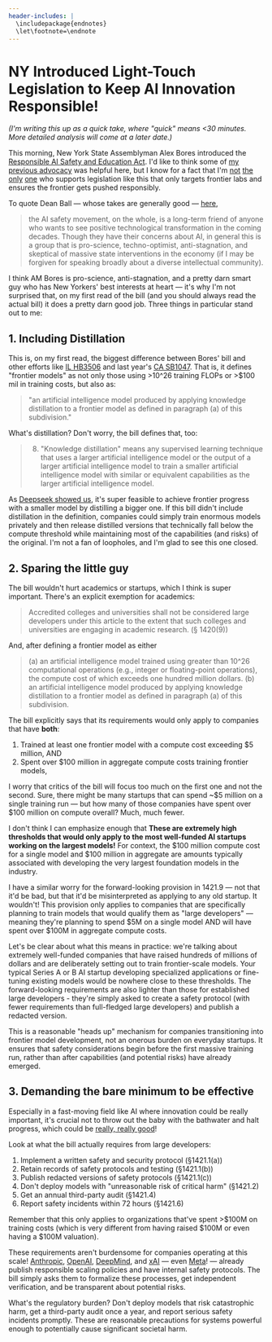 ```yaml
---
header-includes: |
  \includepackage{endnotes}
  \let\footnote=\endnote
---
```


# NY Introduced Light-Touch Legislation to Keep AI Innovation Responsible!

*(I'm writing this up as a quick take, where "quick" means <30 minutes. More detailed analysis will come at a later date.)*

This morning, New York State Assemblyman Alex Bores introduced the [Responsible AI Safety and Education Act](https://nyassembly.gov/leg/?default_fld=&leg_video=&bn=A06453&term=&Summary=Y&Actions=Y&Text=Y). I'd like to think some of [my previous advocacy](./NY-Should-Pass-Light-Touch-Law-To-Keep-AI-Innovation-Responsible.html) was helpful here, but I know for a fact that I'm [not](https://futureoflife.org/ai-policy/poll-shows-popularity-of-ca-sb1047/) [the](https://calltolead.org/) [only](https://safesecureai.org/experts) [one](https://economicsecurity.us/campaign/ca/) who supports legislation like this that only targets frontier labs and ensures the frontier gets pushed responsibly. 

To quote Dean Ball — whose takes are generally good — [here](https://www.hyperdimensional.co/p/what-comes-after-sb-1047), 

> the AI safety movement, on the whole, is a long-term friend of anyone who wants to see positive technological transformation in the coming decades. Though they have their concerns about AI, in general this is a group that is pro-science, techno-optimist, anti-stagnation, and skeptical of massive state interventions in the economy (if I may be forgiven for speaking broadly about a diverse intellectual community).

I think AM Bores is pro-science, anti-stagnation, and a pretty darn smart guy who has New Yorkers' best interests at heart — it's why I'm not surprised that, on my first read of the bill (and you should always read the actual bill) it does a pretty darn good job. Three things in particular stand out to me:

## 1. Including Distillation

This is, on my first read, the biggest difference between Bores' bill and other efforts like [IL HB3506](https://www.ilga.gov/legislation/fulltext.asp?DocName=&SessionId=114&GA=104&DocTypeId=HB&DocNum=3506&GAID=18&LegID=162191&SpecSess=&Session=) and last year's [CA SB1047](https://leginfo.legislature.ca.gov/faces/billTextClient.xhtml?bill_id=202320240SB1047). That is, it defines "frontier models" as not only those using >10^26 training FLOPs or >$100 mil in training costs, but also as:

> "an artificial intelligence model produced by applying knowledge distillation to a frontier model as defined in paragraph (a) of this subdivision."

What's distillation? Don't worry, the bill defines that, too:

> 8. "Knowledge distillation" means any supervised learning technique
> that uses a larger artificial intelligence model or the output of a
> larger artificial intelligence model to train a smaller artificial
> intelligence model with similar or equivalent capabilities as the larger
> artificial intelligence model.

As [Deepseek showed us](https://peterwildeford.substack.com/p/ten-takes-on-deepseek), it's super feasible to achieve frontier progress with a smaller model by distilling a bigger one. If this bill didn't include distillation in the definition, companies could simply train enormous models privately and then release distilled versions that technically fall below the compute threshold while maintaining most of the capabilities (and risks) of the original. I'm not a fan of loopholes, and I'm glad to see this one closed.

## 2. Sparing the little guy

The bill wouldn't hurt academics or startups, which I think is super important. There's an explicit exemption for academics:

> Accredited colleges and universities shall not be considered large developers under this article to the extent that such colleges and universities are engaging in academic research. (§ 1420(9))

And, after defining a frontier model as either

> (a) an artificial intelligence model trained using greater than 10^26 computational operations (e.g., integer or floating-point operations), the compute cost of which exceeds one hundred million dollars.
> (b) an artificial intelligence model produced by applying knowledge distillation to a frontier model as defined in paragraph (a) of this subdivision.


The bill explicitly says that its requirements would only apply to companies that have **both**:

1. Trained at least one frontier model with a compute cost exceeding $5 million, AND
1. Spent over $100 million in aggregate compute costs training frontier models,

I worry that critics of the bill will focus too much on the first one and not the second. Sure, there might be many startups that can spend ~$5 million on a single training run — but how many of those companies have spent over $100 million on compute overall? Much, much fewer.

I don't think I can emphasize enough that **These are extremely high thresholds that would only apply to the most well-funded AI startups working on the largest models!** For context, the $100 million compute cost for a single model and $100 million in aggregate are amounts typically associated with developing the very largest foundation models in the industry.

I have a similar worry for the forward-looking provision in 1421.9 — not that it'd be bad, but that it'd be misinterpreted as applying to any old startup. It wouldn't! This provision only applies to companies that are specifically planning to train models that would qualify them as "large developers" — meaning they're planning to spend $5M on a single model AND will have spent over $100M in aggregate compute costs.

Let's be clear about what this means in practice: we're talking about extremely well-funded companies that have raised hundreds of millions of dollars and are deliberately setting out to train frontier-scale models. Your typical Series A or B AI startup developing specialized applications or fine-tuning existing models would be nowhere close to these thresholds. The forward-looking requirements are also lighter than those for established large developers - they're simply asked to create a safety protocol (with fewer requirements than full-fledged large developers) and publish a redacted version.

This is a reasonable "heads up" mechanism for companies transitioning into frontier model development, not an onerous burden on everyday startups. It ensures that safety considerations begin before the first massive training run, rather than after capabilities (and potential risks) have already emerged.

## 3. Demanding the bare minimum to be effective

Especially in a fast-moving field like AI where innovation could be really important, it's crucial not to throw out the baby with the bathwater and halt progress, which could be [really, really good](https://darioamodei.com/machines-of-loving-grace)!

Look at what the bill actually requires from large developers:

1. Implement a written safety and security protocol (§1421.1(a))
1. Retain records of safety protocols and testing (§1421.1(b))
1. Publish redacted versions of safety protocols (§1421.1(c))
1. Don't deploy models with "unreasonable risk of critical harm" (§1421.2)
1. Get an annual third-party audit (§1421.4)
1. Report safety incidents within 72 hours (§1421.6)

Remember that this only applies to organizations that've spent >$100M on training costs (which is very different from having raised $100M or even having a $100M valuation).

These requirements aren't burdensome for companies operating at this scale! [Anthropic](https://assets.anthropic.com/m/24a47b00f10301cd/original/Anthropic-Responsible-Scaling-Policy-2024-10-15.pdf), [OpenAI](https://cdn.openai.com/openai-preparedness-framework-beta.pdf), [DeepMind](https://storage.googleapis.com/deepmind-media/DeepMind.com/Blog/updating-the-frontier-safety-framework/Frontier%20Safety%20Framework%202.0%20(1).pdf), and [xAI](https://x.ai/documents/2025.02.20-RMF-Draft.pdf) — even [Meta](https://ai.meta.com/static-resource/meta-frontier-ai-framework/)! — already publish responsible scaling policies and have internal safety protocols. The bill simply asks them to formalize these processes, get independent verification, and be transparent about potential risks.

What's the regulatory burden? Don't deploy models that risk catastrophic harm, get a third-party audit once a year, and report serious safety incidents promptly. These are reasonable precautions for systems powerful enough to potentially cause significant societal harm.
